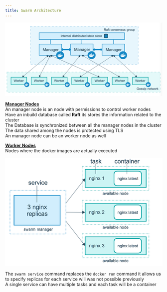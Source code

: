 ```yaml
---
title: Swarm Architecture
---
```


![Docker Swarm Architecture|550](../images/docker-swarm-architecture.png)

**<u>Manager Nodes</u>**  
An manager node is an node with permissions to control worker nodes  
Have an inbuild database called **Raft** its stores the information related to the cluster  
The Database is synchronized between all the manager nodes in the cluster  
The data shared among the nodes is protected using TLS  
An manager node can be an worker node as well

**<u>Worker Nodes</u>**  
Nodes where the docker images are actually executed

![Docker Swarm Services|450](../images/docker-swarm-services-and-tasks.png)

The `swarm service` command replaces the `docker run` command it allows us to specify replicas for each service will was not possible previously  
A single service can have multiple tasks and each task will be a container